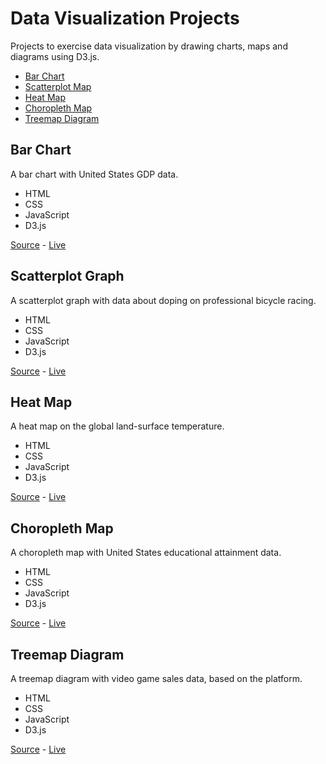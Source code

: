 # Data Visualization Projects

Projects to exercise data visualization by drawing charts, maps and diagrams using D3.js.

- [Bar Chart](#bar-chart)
- [Scatterplot Map](#scatterplot-map)
- [Heat Map](#heat-map)
- [Choropleth Map](#choropleth-map)
- [Treemap Diagram](#treemap-diagram)

## Bar Chart

A bar chart with United States GDP data.

- HTML
- CSS
- JavaScript
- D3.js

[Source](bar-chart) - [Live](https://jjnilton.github.io/freecodecamp-projects/data-visualization/bar-chart/dist)

## Scatterplot Graph

A scatterplot graph with data about doping on professional bicycle racing.

- HTML
- CSS
- JavaScript
- D3.js

[Source](scatterplot-graph) - [Live](https://jjnilton.github.io/freecodecamp-projects/data-visualization/scatterplot-graph/dist)

## Heat Map

A heat map on the global land-surface temperature.

- HTML
- CSS
- JavaScript
- D3.js

[Source](heat-map) - [Live](https://jjnilton.github.io/freecodecamp-projects/data-visualization/heat-map/dist)

## Choropleth Map

A choropleth map with United States educational attainment data.

- HTML
- CSS
- JavaScript
- D3.js

[Source](choropleth-map) - [Live](https://jjnilton.github.io/freecodecamp-projects/data-visualization/choropleth-map/dist)

## Treemap Diagram

A treemap diagram with video game sales data, based on the platform.

- HTML
- CSS
- JavaScript
- D3.js

[Source](treemap-diagram) - [Live](https://jjnilton.github.io/freecodecamp-projects/data-visualization/treemap-diagram/dist)